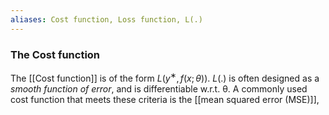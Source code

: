 ```yaml
---
aliases: Cost function, Loss function, L(.)
---
```

### The Cost function
The [[Cost function]] is of the form $L(y^∗,f(x; θ))$. $L(.)$ is often designed as a *smooth function of error*, and is differentiable w.r.t. θ. A commonly used cost function that meets these criteria is the [[mean squared error (MSE)]],